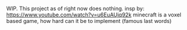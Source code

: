 WIP.
This project as of right now does nothing.
insp by: https://www.youtube.com/watch?v=u6EuAUjq92k
minecraft is a voxel based game, how hard can it be to implement (famous last words)
